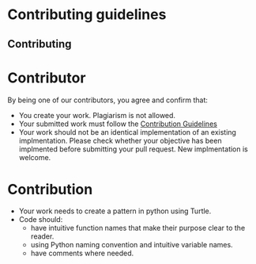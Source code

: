 # Contributing guidelines

## Contributing
# Contributor
By being one of our contributors, you agree and confirm that:
* You create your work. Plagiarism is not allowed.
* Your submitted work must follow the [Contribution Guidelines](CONTRIBUTING.md)
* Your work should not be an identical implementation of an existing implmentation. Please check whether your objective has been implmented before submitting your pull request. New implmentation is welcome.

# Contribution
* Your work needs to create a pattern in python using Turtle.
* Code should:
    * have intuitive function names that make their purpose clear to the reader.
    * using Python naming convention and intuitive variable names.
    * have comments where needed.